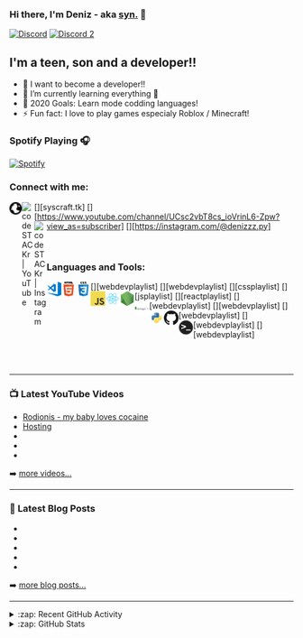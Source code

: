 ### Hi there, I'm Deniz - aka [syn.]() 👋

[![Discord]()](https://discord.gg/ZSJ3VjFj6y)
[![Discord 2]()](https://discord.gg/ebony)

## I'm a teen, son and a developer!!

- 🔭 I want to become a developer!!
- 🌱 I’m currently learning everything 🤣
- 🥅 2020 Goals: Learn mode codding languages!
- ⚡ Fun fact: I love to play games especialy Roblox / Minecraft!

### Spotify Playing 🎧

[![Spotify](https://maybesyn.vercel.app/api/spotify)](https://open.spotify.com/user/maybesyn)

### Connect with me:

[<img align="left" alt="codeSTACKr.com" width="22px" src="https://raw.githubusercontent.com/iconic/open-iconic/master/svg/globe.svg" />][syscraft.tk]
[<img align="left" alt="codeSTACKr | YouTube" width="22px" src="https://cdn.jsdelivr.net/npm/simple-icons@v3/icons/youtube.svg" />][https://www.youtube.com/channel/UCsc2vbT8cs_ioVrinL6-Zpw?view_as=subscriber]
[<img align="left" alt="codeSTACKr | Instagram" width="22px" src="https://cdn.jsdelivr.net/npm/simple-icons@v3/icons/instagram.svg" />][https://instagram.com/@denizzz.py]

<br />

### Languages and Tools:

[<img align="left" alt="Visual Studio Code" width="26px" src="https://raw.githubusercontent.com/github/explore/80688e429a7d4ef2fca1e82350fe8e3517d3494d/topics/visual-studio-code/visual-studio-code.png" />][webdevplaylist]
[<img align="left" alt="HTML5" width="26px" src="https://raw.githubusercontent.com/github/explore/80688e429a7d4ef2fca1e82350fe8e3517d3494d/topics/html/html.png" />][webdevplaylist]
[<img align="left" alt="CSS3" width="26px" src="https://raw.githubusercontent.com/github/explore/80688e429a7d4ef2fca1e82350fe8e3517d3494d/topics/css/css.png" />][cssplaylist]
[<img align="left" alt="JavaScript" width="26px" src="https://raw.githubusercontent.com/github/explore/80688e429a7d4ef2fca1e82350fe8e3517d3494d/topics/javascript/javascript.png" />][jsplaylist]
[<img align="left" alt="React" width="26px" src="https://raw.githubusercontent.com/github/explore/80688e429a7d4ef2fca1e82350fe8e3517d3494d/topics/react/react.png" />][reactplaylist]
[<img align="left" alt="Node.js" width="26px" src="https://raw.githubusercontent.com/github/explore/80688e429a7d4ef2fca1e82350fe8e3517d3494d/topics/nodejs/nodejs.png" />][webdevplaylist]
[<img align="left" alt="MongoDB" width="26px" src="https://raw.githubusercontent.com/github/explore/80688e429a7d4ef2fca1e82350fe8e3517d3494d/topics/mongodb/mongodb.png" />][webdevplaylist]
[<img align="left" alt="Python" width="26px" src="https://raw.githubusercontent.com/github/explore/80688e429a7d4ef2fca1e82350fe8e3517d3494d/topics/python/python.png" />][webdevplaylist]
[<img align="left" alt="GitHub" width="26px" src="https://raw.githubusercontent.com/github/explore/78df643247d429f6cc873026c0622819ad797942/topics/github/github.png" />][webdevplaylist]
[<img align="left" alt="Terminal" width="26px" src="https://raw.githubusercontent.com/github/explore/80688e429a7d4ef2fca1e82350fe8e3517d3494d/topics/terminal/terminal.png" />][webdevplaylist]

<br />
<br />

---

### 📺 Latest YouTube Videos

<!-- YOUTUBE:START -->
- [Rodionis - my baby loves cocaine](https://www.youtube.com/watch?v=ksYvp64_13g)
- [Hosting](https://www.youtube.com/watch?v=qON-Lx18qGQ)
- []()
- []()
- []()
<!-- YOUTUBE:END -->

➡️ [more videos...](https://www.youtube.com/channel/UCsc2vbT8cs_ioVrinL6-Zpw)

---

### 📕 Latest Blog Posts

<!-- BLOG-POST-LIST:START -->
- []()
- []()
- []()
- []()
- []()
<!-- BLOG-POST-LIST:END -->

➡️ [more blog posts...](https://codestackr.com)

---

<details>
  <summary>:zap: Recent GitHub Activity</summary>
  
<!--START_SECTION:activity-->
1. ❌ Closed PR [#14](4) in []()
2. 🗣 Commented on [#14]() in []()
3. ❌ Closed PR [#7]() in []()
4. 🎉 Merged PR [#6]() in []()
5. 💪 Opened PR [#259]() in []()
<!--END_SECTION:activity-->

</details>

<details>
  <summary>:zap: GitHub Stats</summary>

  <img align="middle" alt="syn GitHub Stats" src="https://github-readme-stats.maybesyn.vercel.app/api?username=maybesyn&show_icons=true&hide_border=true" />

</details>

[website]: https://syscraft.tk
[youtube]: https://www.youtube.com/channel/UCsc2vbT8cs_ioVrinL6-Zpw?view_as=subscriber
[instagram]: https://instagram.com/denizzz.py
[Discord]: https://discord.gg/ZSJ3VjFj6y
[Discord 2]:https://discord.gg/ebony

